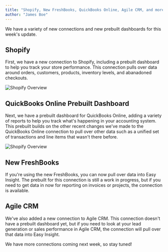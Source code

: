 ```yaml
---
title: "Shopify, New FreshBooks, QuickBooks Online, Agile CRM, and more!"
author: "James Boe"
---
```


We have a variety of new connections and new prebuilt dashboards for this week's update.<!--more-->

<h2 class="productHeader">Shopify</h2>

First, we have a new connection to Shopify, including a prebuilt dashboard to help you track your store performance. This connection pulls over data around orders, customers, products, inventory levels, and abanadoned checkouts.

<img style="max-width:1000px" class="img-fit-responsive" src="https://www.easy-insight.com/images/shopify_overview.jpg" alt="Shopify Overview">

<h2 class="productHeader">QuickBooks Online Prebuilt Dashboard</h2>

Next, we have a prebuilt dashboard for QuickBooks Online, adding a variety of reports to help you track what's happening in your accounting system. This prebuilt builds on the other recent changes we've made to the QuickBooks Online connection to pull over other data such as a unified set of transactions and line items that wasn't there before.

<img style="max-width:1000px" class="img-fit-responsive" src="https://www.easy-insight.com/images/qb_overview.jpg" alt="Shopify Overview">

<h2 class="productHeader">New FreshBooks</h2>

If you're using the new FreshBooks, you can now pull over data into Easy Insight. The prebuilt for this connection is still a work in progress, but if you need to get data in now for reporting on invoices or projects, the connection is available.

<h2 class="productHeader">Agile CRM</h2>

We've also added a new connection to Agile CRM. This connection doesn't have a prebuilt dashboard yet, but if you need to look at your lead generation or sales performance in Agile CRM, the connection will pull over that data into Easy Insight.

We have more connections coming next week, so stay tuned! 